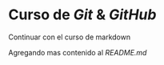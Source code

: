 # Curso de _Git_ & _GitHub_

Continuar con el curso de markdown

Agregando mas contenido al _README.md_